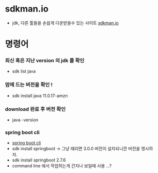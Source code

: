 # sdkman.io
- jdk, 다른 툴들을 손쉽게 다운받을수 있는 사이트
[sdkman.io](https://sdkman.io/)

# 명령어

### 최신 혹은 지난 version 의 jdk 를 확인
- sdk list java

### 맘에 드는 버전을 확인 ! 
- sdk install java 11.0.17-amzn

### download 완료 후 버전 확인
- java -version

### spring boot cli
- [spring boot cli](https://docs.spring.io/spring-boot/docs/2.7.x/reference/htmlsingle/#getting-started.installing.cli)
- sdk install springboot -> 그냥 때리면 3.0.0 버전이 설치되니깐 버전을 명시하자.
- sdk install springboot 2.7.6
- command line 에서 작업하는게 간지나 보일때 사용 ...? 
